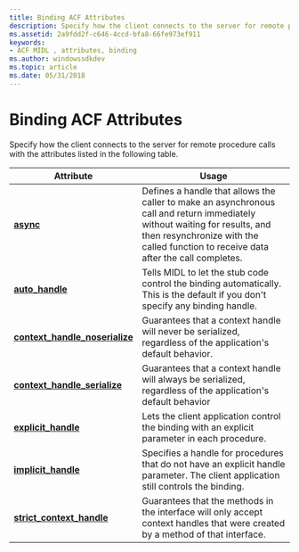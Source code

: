 ```yaml
---
title: Binding ACF Attributes
description: Specify how the client connects to the server for remote procedure calls with the attributes listed in the following table.
ms.assetid: 2a9fdd2f-c646-4ccd-bfa8-66fe973ef911
keywords:
- ACF MIDL , attributes, binding
ms.author: windowssdkdev
ms.topic: article
ms.date: 05/31/2018
---
```


# Binding ACF Attributes

Specify how the client connects to the server for remote procedure calls with the attributes listed in the following table.



| Attribute                                                          | Usage                                                                                                                                                                                                              |
|--------------------------------------------------------------------|--------------------------------------------------------------------------------------------------------------------------------------------------------------------------------------------------------------------|
| [**async**](async.md)                                             | Defines a handle that allows the caller to make an asynchronous call and return immediately without waiting for results, and then resynchronize with the called function to receive data after the call completes. |
| [**auto\_handle**](auto-handle.md)                                | Tells MIDL to let the stub code control the binding automatically. This is the default if you don't specify any binding handle.                                                                                    |
| [**context\_handle\_noserialize**](context-handle-noserialize.md) | Guarantees that a context handle will never be serialized, regardless of the application's default behavior.                                                                                                       |
| [**context\_handle\_serialize**](context-handle-serialize.md)     | Guarantees that a context handle will always be serialized, regardless of the application's default behavior                                                                                                       |
| [**explicit\_handle**](explicit-handle.md)                        | Lets the client application control the binding with an explicit parameter in each procedure.                                                                                                                      |
| [**implicit\_handle**](implicit-handle.md)                        | Specifies a handle for procedures that do not have an explicit handle parameter. The client application still controls the binding.                                                                                |
| [**strict\_context\_handle**](strict-context-handle.md)           | Guarantees that the methods in the interface will only accept context handles that were created by a method of that interface.                                                                                     |



 

 

 




